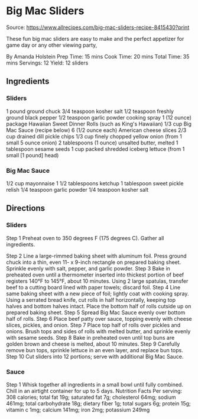 # Big Mac Sliders

Source: https://www.allrecipes.com/big-mac-sliders-recipe-8415430?print

These fun big mac sliders are easy to make and the perfect appetizer for game day or any other viewing party,

By Amanda Holstein
Prep Time: 15 mins
Cook Time: 20 mins
Total Time: 35 mins
Servings: 12
Yield: 12 sliders


## Ingredients

### Sliders
1 pound ground chuck
3/4 teaspoon kosher salt
1/2 teaspoon freshly ground black pepper
1/2 teaspoon garlic powder
cooking spray
1 (12 ounce) package Hawaiian Sweet Dinner Rolls (such as King's Hawaiian)
1/3 cup Big Mac Sauce (recipe below)
6 (1/2 ounce each) American cheese slices
2/3 cup drained dill pickle chips
1/3 cup finely chopped yellow onion (from 1 small 5 ounce onion)
2 tablespoons (1 ounce) unsalted butter, melted
1 tablespoon sesame seeds
1 cup packed shredded iceberg lettuce (from 1 small [1 pound] head)

### Big Mac Sauce
1/2 cup mayonnaise
1 1/2 tablespoons ketchup
1 tablespoon sweet pickle relish
1/4 teaspoon garlic powder
1/4 teaspoon kosher salt


## Directions

### Sliders
Step 1
Preheat oven to 350 degrees F (175 degrees C). Gather all ingredients.

Step 2
Line a large-rimmed baking sheet with aluminum foil. Press ground chuck into a thin, even 11- x 9-inch
rectangle on prepared baking sheet. Sprinkle evenly with salt, pepper, and garlic powder.
Step 3
Bake in preheated oven until a thermometer inserted into thickest portion of beef registers 140°F to 145°F,
about 10 minutes. Using 2 large spatulas, transfer beef to a cutting board lined with paper towels; discard foil.
Step 4
Line same baking sheet with a new piece of foil; lightly coat with cooking spray. Using a serrated bread knife,
cut rolls in half horizontally, keeping top halves and bottom halves intact. Place the bottom half of rolls cutside up on prepared baking sheet.
Step 5
Spread Big Mac Sauce evenly over bottom half of rolls.
Step 6
Place beef patty over sauce, topping evenly with cheese slices, pickles, and onion.
Step 7
Place top half of rolls over pickles and onions. Brush tops and sides of rolls with melted butter, and sprinkle
evenly with sesame seeds.
Step 8
Bake in preheated oven until top buns are golden brown and cheese is melted, about 10 minutes.
Step 9
Carefully remove bun tops, sprinkle lettuce in an even layer, and replace bun tops.
Step 10
Cut sliders into 12 portions; serve with additional Big Mac Sauce.

### Sauce
Step 1
Whisk together all ingredients in a small bowl until fully combined. Chill in an airtight container for up to 5
days.
Nutrition Facts
Per serving: 308 calories; total fat 19g; saturated fat 7g; cholesterol 64mg; sodium 461mg; total carbohydrate
18g; dietary fiber 1g; total sugars 6g; protein 15g; vitamin c 1mg; calcium 141mg; iron 2mg; potassium
249mg